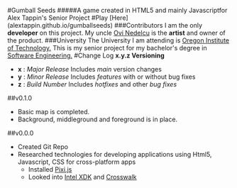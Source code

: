 #Gumball Seeds
#####A game created in HTML5 and mainly Javascriptfor Alex Tappin's Senior Project 
#Play [Here] (alextappin.github.io/gumballseeds)
###Contributors
I am the only **developer** on this project. My uncle [Ovi Nedelcu](http://www.ovinedelcu.com/) is the **artist** and owner of the product.
###University
The University I am attending is [Oregon Institute of Technology.](http://www.oit.edu/) This is my senior project for my bachelor's degree in [Software Engineering.](http://www.oit.edu/academics/degrees/software-engineering-technology)
#Change Log
**x.y.z Versioning**
   * **x** : *Major Release* Includes *main* version changes
   * **y** : *Minor Release* Includes *features* with or without bug fixes
   * **z** : *Build Number* Includes *hotfixes* and other *bug fixes*

##v0.1.0
* Basic map is completed.
* Background, middleground and foreground is in place.

##v0.0.0
* Created Git Repo
* Researched technologies for developing applications using Html5, Javascript, CSS for cross-platform apps
    * Installed [Pixi.js](http://www.pixijs.com/)
    * Looked into [Intel XDK](https://software.intel.com/en-us/intel-xdk) and [Crosswalk](https://crosswalk-project.org/)
